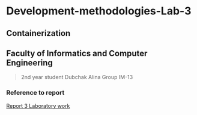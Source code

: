 # Development-methodologies-Lab-3

## Containerization

## Faculty of Informatics and Computer Engineering

> 2nd year student Dubchak Alina
> Group IM-13

### Reference to report

[Report 3 Laboratory work](https://docs.google.com/document/d/1qA-0iGcZKqw7MoxjBTXjEMs1X3vfC8j3Y_ALfoAwGEg/edit)
